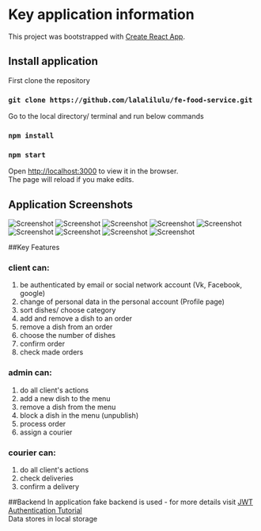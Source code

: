 # Key application information

This project was bootstrapped with [Create React App](https://github.com/facebook/create-react-app).

## Install application
First clone the repository
### `git clone https://github.com/lalalilulu/fe-food-service.git`
Go to the local directory/ terminal and run below commands
### `npm install`
### `npm start`
Open [http://localhost:3000](http://localhost:3000) to view it in the browser.\
The page will reload if you make edits.

## Application Screenshots
![Screenshot](https://github.com/lalalilulu/fe-food-service/blob/main/screenshots/Screenshot3.JPG) 
![Screenshot](https://github.com/lalalilulu/fe-food-service/blob/main/screenshots/Screenshot4.JPG) 
![Screenshot](https://github.com/lalalilulu/fe-food-service/blob/main/screenshots/Screenshot1.JPG) 
![Screenshot](https://github.com/lalalilulu/fe-food-service/blob/main/screenshots/Screenshot2.JPG) 
![Screenshot](https://github.com/lalalilulu/fe-food-service/blob/main/screenshots/Screenshot5.JPG) 
![Screenshot](https://github.com/lalalilulu/fe-food-service/blob/main/screenshots/Screenshot6.JPG) 
![Screenshot](https://github.com/lalalilulu/fe-food-service/blob/main/screenshots/Screenshot7.JPG) 
![Screenshot](https://github.com/lalalilulu/fe-food-service/blob/main/screenshots/Screenshot8.JPG) 
![Screenshot](https://github.com/lalalilulu/fe-food-service/blob/main/screenshots/Screenshot9.JPG) 

##Key Features
### client can: 
1) be authenticated by email or social network account (Vk, Facebook, google)
2) change of personal data in the personal account (Profile page)
3) sort dishes/ choose category
4) add and remove a dish to an order
5) remove a dish from an order
6) choose the number of dishes
7) confirm order
8) check made orders 

### admin can: 
1) do all client's actions
2) add a new dish to the menu
3) remove a dish from the menu
4) block a dish in the menu (unpublish)
5) process order
6) assign a courier 

### courier can: 
1) do all client's actions
2) check deliveries
3) confirm a delivery

##Backend
In application fake backend is used - for more details visit [JWT Authentication Tutorial](https://github.com/snooker155/react-jwt-authentication-example) 
<br>
Data stores in local storage 
